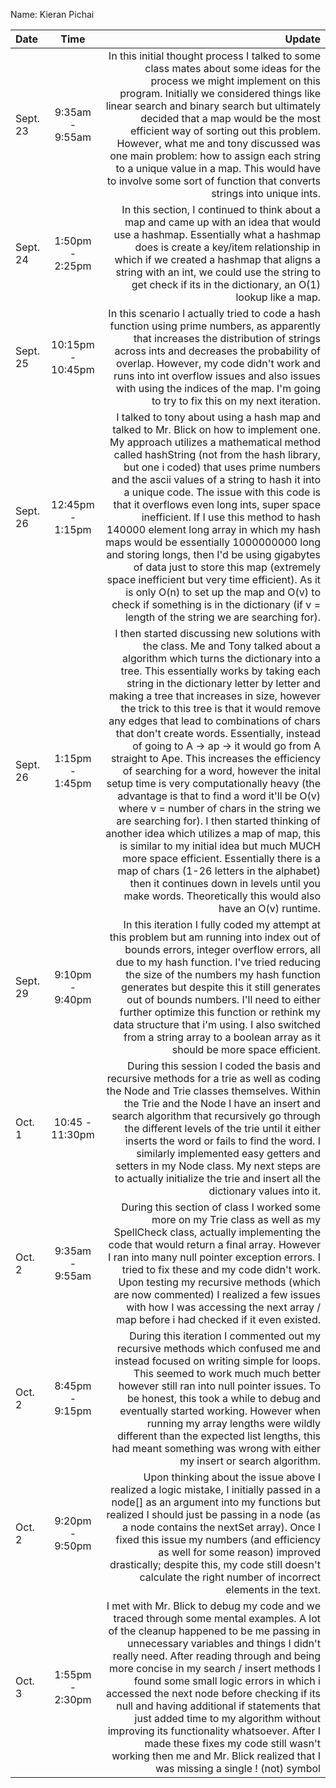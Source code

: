 Name: Kieran Pichai

| Date     |       Time        |                                                                                                                                                                                                                                                                                                                                                                                                                                                                                                                                                                                                                                                                                                                                                                                                                                                                                                                                                                                                                                      Update |
|:---------|:-----------------:|--------------------------------------------------------------------------------------------------------------------------------------------------------------------------------------------------------------------------------------------------------------------------------------------------------------------------------------------------------------------------------------------------------------------------------------------------------------------------------------------------------------------------------------------------------------------------------------------------------------------------------------------------------------------------------------------------------------------------------------------------------------------------------------------------------------------------------------------------------------------------------------------------------------------------------------------------------------------------------------------------------------------------------------------:|
| Sept. 23 |  9:35am - 9:55am  |                                                                                                                                                                                                                                                                                                                                                                                                                                                                                                                               In this initial thought process I talked to some class mates about some ideas for the process we might implement on this program. Initially we considered things like linear search and binary search but ultimately decided that a map would be the most efficient way of sorting out this problem. However, what me and tony discussed was one main problem: how to assign each string to a unique value in a map. This would have to involve some sort of function that converts strings into unique ints. |
| Sept. 24 |  1:50pm - 2:25pm  |                                                                                                                                                                                                                                                                                                                                                                                                                                                                                                                                                                                                                                                                                                         In this section, I continued to think about a map and came up with an idea that would use a hashmap. Essentially what a hashmap does is create a key/item relationship in which if we created a hashmap that aligns a string with an int, we could use the string to get check if its in the dictionary, an O(1) lookup like a map. |
| Sept. 25 | 10:15pm - 10:45pm |                                                                                                                                                                                                                                                                                                                                                                                                                                                                                                                                                                                                                                                                          In this scenario I actually tried to code a hash function using prime numbers, as apparently that increases the distribution of strings across ints and decreases the probability of overlap. However, my code didn't work and runs into int overflow issues and also issues with using the indices of the map. I'm going to try to fix this on my next iteration. |
| Sept. 26 | 12:45pm - 1:15pm  |                                                                                                                                                                                                                                                       I talked to tony about using a hash map and talked to Mr. Blick on how to implement one. My approach utilizes a mathematical method called hashString (not from the hash library, but one i coded) that uses prime numbers and the ascii values of a string to hash it into a unique code. The issue with this code is that it overflows even long ints, super space inefficient. If I use this method to hash 140000 element long array in which my hash maps would be essentially 1000000000 long and storing longs, then I'd be using gigabytes of data just to store this map (extremely space inefficient but very time efficient). As it is only O(n) to set up the map and O(v) to check if something is in the dictionary (if v = length of the string we are searching for). |
| Sept. 26 |  1:15pm - 1:45pm  | I then started discussing new solutions with the class. Me and Tony talked about a algorithm which turns the dictionary into a tree. This essentially works by taking each string in the dictionary letter by letter and making a tree that increases in size, however the trick to this tree is that it would remove any edges that lead to combinations of chars that don't create words. Essentially, instead of going to A -> ap -> it would go from A straight to Ape. This increases the efficiency of searching for a word, however the inital setup time is very computationally heavy (the advantage is that to find a word it'll be O(v) where v = number of chars in the string we are searching for). I then started thinking of another idea which utilizes a map of map, this is similar to my initial idea but much MUCH more space efficient. Essentially there is a map of chars (1-26 letters in the alphabet) then it continues down in levels until you make words. Theoretically this would also have an O(v) runtime. |
| Sept. 29 |  9:10pm - 9:40pm  |                                                                                                                                                                                                                                                                                                                                                                                                                                                                                                                                             In this iteration I fully coded my attempt at this problem but am running into index out of bounds errors, integer overflow errors, all due to my hash function. I've tried reducing the size of the numbers my hash function generates but despite this it still generates out of bounds numbers. I'll need to either further optimize this function or rethink my data structure that i'm using. I also switched from a string array to a boolean array as it should be more space efficient. |
| Oct. 1   |  10:45 - 11:30pm  |                                                                                                                                                                                                                                                                                                                                                                                                                                                                                                                                               During this session I coded the basis and recursive methods for a trie as well as coding the Node and Trie classes themselves. Within the Trie and the Node I have an insert and search algorithm that recursively go through the different levels of the trie until it either inserts the word or fails to find the word. I similarly implemented easy getters and setters in my Node class. My next steps are to actually initialize the trie and insert all the dictionary values into it. |
| Oct. 2   |  9:35am - 9:55am  |                                                                                                                                                                                                                                                                                                                                                                                                                                                                                                                                                                                            During this section of class I worked some more on my Trie class as well as my SpellCheck class, actually implementing the code that would return a final array. However I ran into many null pointer exception errors. I tried to fix these and my code didn't work. Upon testing my recursive methods (which are now commented) I realized a few issues with how I was accessing the next array / map before i had checked if it even existed. |
| Oct. 2   |  8:45pm - 9:15pm  |                                                                                                                                                                                                                                                                                                                                                                                                                                                                                                                                                                           During this iteration I commented out my recursive methods which confused me and instead focused on writing simple for loops. This seemed to work much much better however still ran into null pointer issues. To be honest, this took a while to debug and eventually started working. However when running my array lengths were wildly different than the expected list lengths, this had meant something was wrong with either my insert or search algorithm. |
| Oct. 2   |  9:20pm - 9:50pm  |                                                                                                                                                                                                                                                                                                                                                                                                                                                                                                                                                                                                                 Upon thinking about the issue above I realized a logic mistake, I initially passed in a node[] as an argument into my functions but realized I should just be passing in a node (as a node contains the nextSet array). Once I fixed this issue my numbers (and efficiency as well for some reason) improved drastically; despite this, my code still doesn't calculate the right number of incorrect elements in the text. |
| Oct. 3   |  1:55pm - 2:30pm  |                                                                                                                                                                                                                                                                                                                                                                                                                I met with Mr. Blick to debug my code and we traced through some mental examples. A lot of the cleanup happened to be me passing in unnecessary variables and things I didn't really need. After reading through and being more concise in my search / insert methods I found some small logic errors in which i accessed the next node before checking if its null and having additional if statements that just added time to my algorithm without improving its functionality whatsoever. After I made these fixes my code still wasn't working then me and Mr. Blick realized that I was missing a single ! (not) symbol |